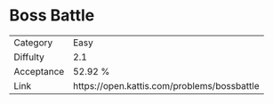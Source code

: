 # Boss Battle

<table>
    <tr>
        <td>Category</td>
        <td>Easy</td>
    </tr>
    <tr>
        <td>Diffulty</td>
        <td>2.1</td>
    </tr>
    <tr>
        <td>Acceptance</td>
        <td>52.92 %</td>
    </tr>
    <tr>
        <td>Link</td>
        <td>https://open.kattis.com/problems/bossbattle</td>
    </tr>
</table>